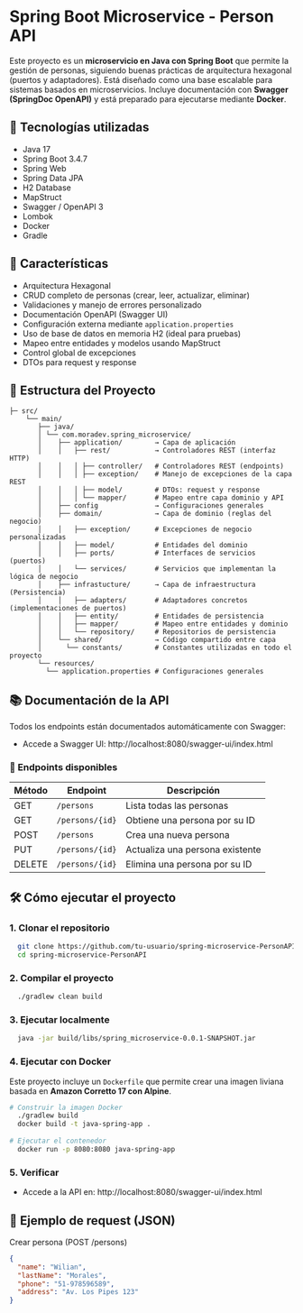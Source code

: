 # Spring Boot Microservice - Person API

Este proyecto es un **microservicio en Java con Spring Boot** que permite la gestión de personas, siguiendo buenas prácticas de arquitectura hexagonal (puertos y adaptadores). Está diseñado como una base escalable para sistemas basados en microservicios. Incluye documentación con **Swagger (SpringDoc OpenAPI)** y está preparado para ejecutarse mediante **Docker**.

## 🚀 Tecnologías utilizadas
- Java 17
- Spring Boot 3.4.7
- Spring Web
- Spring Data JPA
- H2 Database
- MapStruct
- Swagger / OpenAPI 3
- Lombok
- Docker
- Gradle

## 📌 Características

- Arquitectura Hexagonal
- CRUD completo de personas (crear, leer, actualizar, eliminar)
- Validaciones y manejo de errores personalizado
- Documentación OpenAPI (Swagger UI)
- Configuración externa mediante `application.properties`
- Uso de base de datos en memoria H2 (ideal para pruebas)
- Mapeo entre entidades y modelos usando MapStruct
- Control global de excepciones
- DTOs para request y response

## 🧱 Estructura del Proyecto

```
├─ src/
    └── main/
       ├── java/
       │ └── com.moradev.spring_microservice/
       │    ├── application/        → Capa de aplicación
       │    │   ├── rest/           → Controladores REST (interfaz HTTP)
       │    │   │ ├── controller/   # Controladores REST (endpoints)
       │    │   │ ├── exception/    # Manejo de excepciones de la capa REST
       │    │   │ ├── model/        # DTOs: request y response
       │    │   │ └── mapper/       # Mapeo entre capa dominio y API
       │    ├── config              → Configuraciones generales
       │    ├── domain/             → Capa de dominio (reglas del negocio)
       │    │   ├── exception/      # Excepciones de negocio personalizadas
       │    │   ├── model/          # Entidades del dominio
       │    │   ├── ports/          # Interfaces de servicios (puertos)
       │    │   └── services/       # Servicios que implementan la lógica de negocio
       │    ├── infrastucture/      → Capa de infraestructura (Persistencia)
       │    │   ├── adapters/       # Adaptadores concretos (implementaciones de puertos) 
       │    │   ├── entity/         # Entidades de persistencia 
       │    │   ├── mapper/         # Mapeo entre entidades y dominio 
       │    │   └── repository/     # Repositorios de persistencia 
       │    └── shared/             → Código compartido entre capa
       │      └── constants/        # Constantes utilizadas en todo el proyecto
       └── resources/
         └── application.properties # Configuraciones generales
```

## 📚 Documentación de la API

Todos los endpoints están documentados automáticamente con Swagger:

- Accede a Swagger UI: http://localhost:8080/swagger-ui/index.html

### 📄 Endpoints disponibles

| Método | Endpoint        | Descripción                         |
|--------|------------------|-------------------------------------|
| GET    | `/persons`       | Lista todas las personas            |
| GET    | `/persons/{id}`  | Obtiene una persona por su ID       |
| POST   | `/persons`       | Crea una nueva persona              |
| PUT    | `/persons/{id}`  | Actualiza una persona existente     |
| DELETE | `/persons/{id}`  | Elimina una persona por su ID       |

## 🛠️ Cómo ejecutar el proyecto

### 1. Clonar el repositorio

```bash
  git clone https://github.com/tu-usuario/spring-microservice-PersonAPI.git
  cd spring-microservice-PersonAPI
```

### 2. Compilar el proyecto

```bash
  ./gradlew clean build
```

### 3. Ejecutar localmente

```bash
  java -jar build/libs/spring_microservice-0.0.1-SNAPSHOT.jar
```

### 4. Ejecutar con Docker
Este proyecto incluye un `Dockerfile` que permite crear una imagen liviana basada en **Amazon Corretto 17 con Alpine**.

```bash
# Construir la imagen Docker
  ./gradlew build
  docker build -t java-spring-app .
  
# Ejecutar el contenedor
  docker run -p 8080:8080 java-spring-app
```

### 5. Verificar
- Accede a la API en:
http://localhost:8080/swagger-ui/index.html

## 🧪 Ejemplo de request (JSON)
Crear persona (POST /persons)

```json
{
  "name": "Wilian",
  "lastName": "Morales",
  "phone": "51-978596589",
  "address": "Av. Los Pipes 123"
}
```
